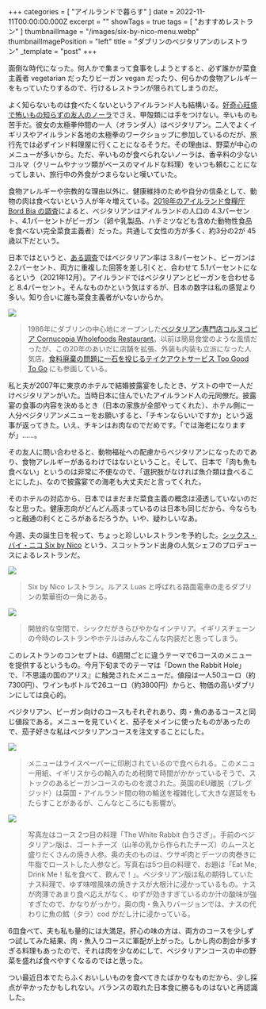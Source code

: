+++
categories = [ "アイルランドで暮らす" ]
date = 2022-11-11T00:00:00.000Z
excerpt = ""
showTags = true
tags = [ "おすすめレストラン" ]
thumbnailImage = "/images/six-by-nico-menu.webp"
thumbnailImagePosition = "left"
title = "ダブリンのベジタリアンのレストラン"
_template = "post"
+++

面倒な時代になった。何人かで集まって食事をしようとすると、必ず誰かが菜食主義者 vegetarian だったりビーガン vegan だったり、何らかの食物アレルギーをもっていたりするので、行けるレストランが限られてしまうのだ。

<!--more-->

よく知らないものは食べたくないというアイルランド人も結構いる。[好奇心旺盛で怖いもの知らずの友人のノーラ](https://www.riastra.com/2021/09/%E3%82%B3%E3%83%BC%E3%83%92%E3%83%BC%E3%81%8C%E5%86%B7%E3%82%81%E3%81%AA%E3%81%84%E3%81%86%E3%81%A1%E3%81%AB/)でさえ、甲殻類には手をつけない。辛いものも苦手だ。彼女の太極拳仲間の一人（オランダ人）はベジタリアン。二人でよくイギリスやアイルランド各地の太極拳のワークショップに参加しているのだが、旅行先では必ずインド料理屋に行くことになるそうだ。その理由は、野菜が中心のメニューが多いから。ただ、辛いものが食べられないノーラは、香辛料の少ないコルマ（クリームやナッツ類がベースのマイルドな料理）をいつも頼むことになってしまい、旅行中の外食がつまらないと嘆いていた。

食物アレルギーや宗教的な理由以外に、健康維持のためや自分の信条として、動物の肉は食べないという人が年々増えている。[2018年のアイルランド食糧庁 Bord Bia の調査](https://www.bordbia.ie/globalassets/bordbia.ie/industry/marketing-reports/consumer-reports/dietary-lifestyles-report-november2018.pdf)によると、ベジタリアンはアイルランドの人口の 4.3パーセント、4.1パーセントがビーガン（卵や乳製品、ハチミツなども含めた動物性食品を食べない完全菜食主義者）だった。共通して女性の方が多く、約3分の2が 45歳以下だという。

日本ではというと、[ある調査](https://vegewel.com/ja/style/statistics3)ではベジタリアン率は 3.8パーセント、ビーガンは 2.2パーセント、両方に重複した回答を差し引くと、合わせて 5.1パーセントになるという（2021年12月）。アイルランドではベジタリアンとビーガンを合わせると 8.4パーセント。そんなものかという気はするが、日本の数字は私の感覚より多い。知り合いに誰も菜食主義者がいないからか。

![](/images/cornucopia.webp)

> 1986年にダブリンの中心地にオープンした[ベジタリアン専門店コルヌコピア Cornucopia Wholefoods Restaurant](https://cornucopia.ie/)。以前は簡易食堂のような風情だったが、この20年のあいだに店舗を拡張、外装も内装も立派になった人気店。[食料廃棄の問題に一石を投じるテイクアウトサービス Too Good To Go](https://www.riastra.com/2022/04/%E9%A3%B2%E9%A3%9F%E5%BA%97%E3%81%AE%E3%82%82%E3%81%A3%E3%81%9F%E3%81%84%E3%81%AA%E3%81%84%E3%82%92%E6%B8%9B%E3%82%89%E3%81%99%E3%82%A2%E3%83%97%E3%83%AA-too-good-to-go/) にも参画している。

私と夫が2007年に東京のホテルで結婚披露宴をしたとき、ゲストの中で一人だけベジタリアンがいた。当時日本に住んでいたアイルランド人の元同僚だ。披露宴の食事の内容を決めるとき（日本の家族が全部やってくれた）、ホテル側に一人分ベジタリアンメニューをお願いすると、「チキンならいいですか」という返事が返ってきた。いえ、チキンはお肉なのでだめです。「では海老になりますが」……。

その友人に問い合わせると、動物福祉への配慮からベジタリアンになったのであり、食物アレルギーがあるわけではないということ。そして、日本で「肉も魚も食べない」というのは非常に不便なので、「選択肢がなければ魚介類は食べることにした」、なので披露宴での海老も大丈夫だと言ってくれた。

そのホテルの対応から、日本ではまだまだ菜食主義の概念は浸透していないのだなと思った。健康志向がどんどん高まっているのは日本も同じだから、今ならもっと融通の利くところがあるだろうか。いや、疑わしいなあ。

今週、夫の誕生日を祝って、ちょっと珍しいレストランを予約した。[シックス・バイ・ニコ Six by Nico](https://sixbynico.ie/) という、スコットランド出身の人気シェフのプロデュースによるレストランだ。

![](/images/six-by-nico-1.webp)

> Six by Nico レストラン。ルアス Luas と呼ばれる路面電車の走るダブリンの繁華街の一角にある。

![](/images/six-by-nico-2.webp)

> 開放的な空間で、シックだがきらびやかなインテリア。イギリスチェーンの今時のレストランやホテルはみんなこんな内装だと思ってしまう。

このレストランのコンセプトは、6週間ごとに違うテーマで6コースのメニューを提供するというもの。今月下旬までのテーマは「Down the Rabbit Hole」で、『不思議の国のアリス』に触発されたメニューだ。値段は一人50ユーロ（約7300円）、ワインもボトルで26ユーロ（約3800円）からと、物価の高いダブリンにしては良心的。

ベジタリアン、ビーガン向けのコースもそれぞれあり、肉・魚のあるコースと同じ値段である。メニューを見ていくと、茄子をメインに使ったものがあったので、茄子好きな私はベジタリアンコースを注文することにした。

![](/images/six-by-nico-menu.webp)

> メニューはライスペーパーに印刷されているので食べられる。このメニュー用紙、イギリスからの輸入のため税関で時間がかかっているそうで、ストックのあるビーガンコースのものを渡された。英国のEU離脱（ブレグジッド）は英国・アイルランド間の物の輸送を複雑化して大きな遅延をもたらすことがあるが、こんなところにも影響が。

![](/images/six-by-nico-3.webp)

> 写真左はコース 2つ目の料理「The White Rabbit 白うさぎ」。手前のベジタリアン版は、ゴートチーズ（山羊の乳から作られたチーズ）のムースと盛りだくさんの焼き人参。奥の夫のものは、ウサギ肉とデーツの肉巻きに牛脂でローストした人参など。写真右は5つ目の料理で、お題は「Eat Me, Drink Me！私を食べて、飲んで！」。ベジタリアン版は私の期待していたナス料理で、ゆず味噌風味の焼きナスが大根汁に浸かっているもの。ナスが肉薄であまり食べ応えがなく、ゆずが効きすぎているのか汁の酸味が強すぎたので、かなりがっかり。奥の肉・魚入りバージョンでは、ナスの代わりに魚の鱈（タラ）cod がだし汁に浸かっている。

6皿食べて、夫も私も量的には大満足。肝心の味の方は、両方のコースを少しずつ試してみた結果、肉・魚入りコースに軍配が上がった。しかし肉の割合が多すぎる料理もあったので、それは肉を少なめにして、ベジタリアンコースの中の野菜を盛れば食べやすくなるのではと思った。

つい最近日本でたらふくおいしいものを食べてきたばかりなものだから、少し採点が辛かったかもしれない。バランスの取れた日本食に勝るものはないと再認識した。
